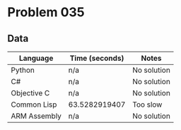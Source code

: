 # Problem 035
## Data 
| Language | Time (seconds) | Notes |
| --- | --- | --- |
| Python | n/a | No solution | 
| C# | n/a | No solution | 
| Objective C | n/a | No solution | 
| Common Lisp | 63.5282919407 | Too slow | 
| ARM Assembly | n/a | No solution | 
